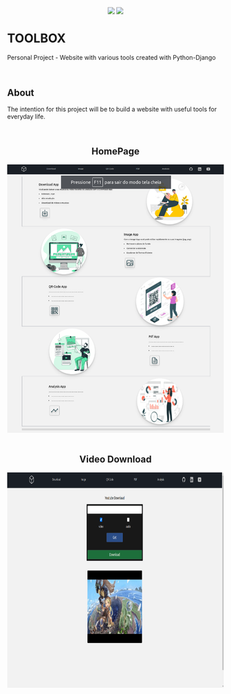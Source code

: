 <div align="center">
    <img align="center" src="https://img.shields.io/badge/Python-white?style=for-the-badge&logo=python&logoColor=yellow">
    <img align="center" src="https://img.shields.io/badge/django-white?style=for-the-badge&logo=django&logoColor=black">    
</div>

# TOOLBOX
Personal Project - Website with various tools created with Python-Django

<br>

## About
The intention for this project will be to build a website with useful tools for everyday life.


<br>

<div align="center">
    <h2>HomePage</h2>
    <img windth="470" src="static/readme-assets/homepage.png"> 
<div>

<br>

<div align="center">
    <h2>Video Download</h2>
    <img windth="470" height="500" src="static/readme-assets/videodownload.png"> 
<div>

